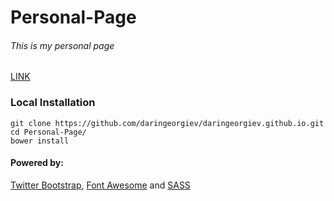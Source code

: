 # Personal-Page

###### This is my personal page

[LINK](https://daringeorgiev.github.io)

### Local Installation
```
git clone https://github.com/daringeorgiev/daringeorgiev.github.io.git
cd Personal-Page/
bower install
```

#### Powered by:
[Twitter Bootstrap](http://getbootstrap.com/), [Font Awesome](http://fontawesome.io/) and [SASS](http://sass-lang.com/)
